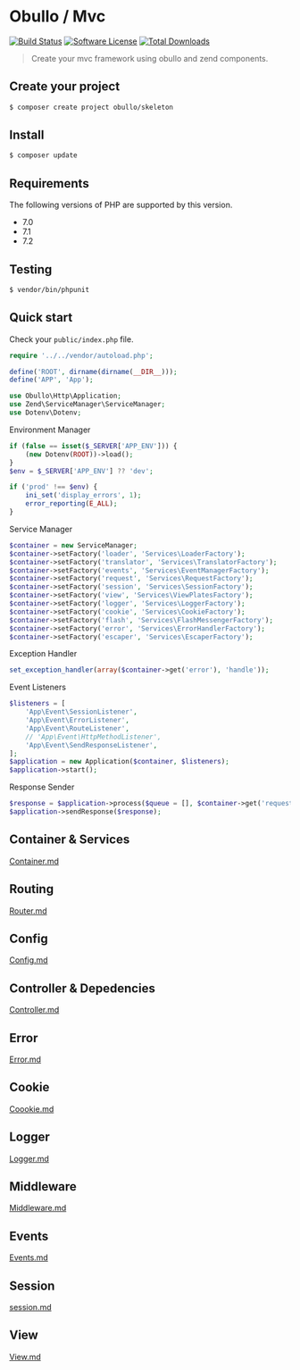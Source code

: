
# Obullo / Mvc

[![Build Status](https://travis-ci.org/obullo/Mvc.svg?branch=master)](https://travis-ci.org/obullo/Mvc)
[![Software License](https://img.shields.io/badge/license-MIT-brightgreen.svg)](LICENSE.md)
[![Total Downloads](https://img.shields.io/packagist/dt/obullo/mvc.svg)](https://packagist.org/packages/obullo/mvc)

> Create your mvc framework using obullo and zend components.

## Create your project

``` bash
$ composer create project obullo/skeleton
```

## Install

``` bash
$ composer update
```

## Requirements

The following versions of PHP are supported by this version.

* 7.0
* 7.1
* 7.2

## Testing

``` bash
$ vendor/bin/phpunit
```

## Quick start

Check your `public/index.php` file.

```php
require '../../vendor/autoload.php';

define('ROOT', dirname(dirname(__DIR__)));
define('APP', 'App');

use Obullo\Http\Application;
use Zend\ServiceManager\ServiceManager;
use Dotenv\Dotenv;
```

Environment Manager

```php
if (false == isset($_SERVER['APP_ENV'])) {
    (new Dotenv(ROOT))->load();
}
$env = $_SERVER['APP_ENV'] ?? 'dev';

if ('prod' !== $env) {
    ini_set('display_errors', 1);  
    error_reporting(E_ALL);
}
```

Service Manager

```php
$container = new ServiceManager;
$container->setFactory('loader', 'Services\LoaderFactory');
$container->setFactory('translator', 'Services\TranslatorFactory');
$container->setFactory('events', 'Services\EventManagerFactory');
$container->setFactory('request', 'Services\RequestFactory');
$container->setFactory('session', 'Services\SessionFactory');
$container->setFactory('view', 'Services\ViewPlatesFactory');
$container->setFactory('logger', 'Services\LoggerFactory');
$container->setFactory('cookie', 'Services\CookieFactory');
$container->setFactory('flash', 'Services\FlashMessengerFactory');
$container->setFactory('error', 'Services\ErrorHandlerFactory');
$container->setFactory('escaper', 'Services\EscaperFactory');
```

Exception Handler

```php
set_exception_handler(array($container->get('error'), 'handle'));
```

Event Listeners

```php
$listeners = [
    'App\Event\SessionListener',
    'App\Event\ErrorListener',
    'App\Event\RouteListener',
    // 'App\Event\HttpMethodListener',
    'App\Event\SendResponseListener',
];
$application = new Application($container, $listeners);
$application->start();
```

Response Sender

```php
$response = $application->process($queue = [], $container->get('request'));
$application->sendResponse($response);
```

## Container & Services

[Container.md](/en/container.md)

## Routing

[Router.md](/en/router.md)

## Config

[Config.md](/en/config.md)

## Controller & Depedencies

[Controller.md](/en/controller.md)

## Error

[Error.md](/en/error.md)

## Cookie

[Coookie.md](/en/cookie.md)

## Logger

[Logger.md](/en/logger.md)

## Middleware

[Middleware.md](/en/middleware.md)

## Events

[Events.md](/en/events.md)

## Session

[session.md](/en/session.md)

## View

[View.md](/en/view.md)
